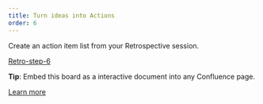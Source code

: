 ```yaml
---
title: Turn ideas into Actions
order: 6
---
```


Create an action item list from your Retrospective session.

[Retro-step-6](howTo:Retro-step-6)

**Tip**: Embed this board as a interactive document into any Confluence page. 

[Learn more](https://help.realtimeboard.com/support/solutions/articles/11000036073-realtimeboard-plugin-for-confluence)
